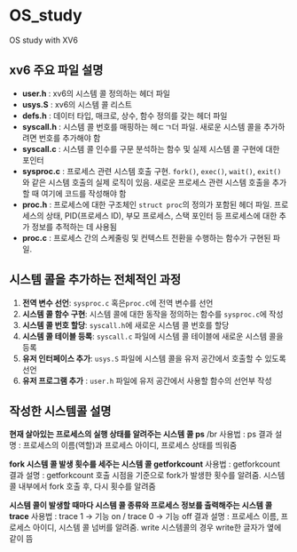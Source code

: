 # OS_study
OS study with XV6

## xv6 주요 파일 설명
- **user.h** : xv6의 시스템 콜 정의하는 헤더 파일
- **usys.S** : xv6의 시스템 콜 리스트
- **defs.h** : 데이터 타입, 매크로, 상수, 함수 정의를 갖는 헤더 파일
- **syscall.h** : 시스템 콜 번호를 매핑하는 헤ㄷㄱ더 파일. 새로운 시스템 콜을 추가하려면 번호를 추가해야 함
- **syscall.c** : 시스템 콜 인수를 구문 분석하는 함수 및 실제 시스템 콜 구현에 대한 포인터
- **sysproc.c** : 프로세스 관련 시스템 호출 구현. `fork()`, `exec()`, `wait()`, `exit()` 와 같은 시스템 호출의 실제 로직이 있음. 새로운 프로세스 관련 시스템 호출을 추가할 때 여기에 코드를 작성해야 함
- **proc.h** : 프로세스에 대한 구조체인 `struct proc`의 정의가 포함된 헤더 파일. 프로세스의 상태, PID(프로세스 ID), 부모 프로세스, 스택 포인터 등 프로세스에 대한 추가 정보를 추적하는 데 사용됨
- **proc.c** : 프로세스 간의 스케줄링 및 컨텍스트 전환을 수행하는 함수가 구현된 파일.

## 시스템 콜을 추가하는 전체적인 과정
1. **전역 변수 선언**: `sysproc.c` 혹은`proc.c`에 전역 변수를 선언
2. **시스템 콜 함수 구현**: 시스템 콜에 대한 동작을 정의하는 함수를 `sysproc.c`에 작성
3. **시스템 콜 번호 할당**: `syscall.h`에 새로운 시스템 콜 번호를 할당
4. **시스템 콜 테이블 등록**: `syscall.c` 파일에 시스템 콜 테이블에 새로운 시스템 콜을 등록
5. **유저 인터페이스 추가**: `usys.S` 파일에 시스템 콜을 유저 공간에서 호출할 수 있도록 선언
6. **유저 프로그램 추가** : `user.h` 파일에 유저 공간에서 사용할 함수의 선언부 작성


## 작성한 시스템콜 설명
**현재 살아있는 프로세스의 실행 상태를 알려주는 시스템 콜 ps**
/br
사용법 : ps
결과 설명 : 프로세스의 이름(역할)과 프로세스 아이디, 프로세스 상태를 띄워줌


**fork 시스템 콜 발생 횟수를 세주는 시스템 콜 getforkcount**
사용법 : getforkcount
결과 설명 : getforkcount 호출 시점을 기준으로 fork가 발생한 횟수를 알려줌.
          시스템 콜 내부에서 fork 호출 후, 다시 횟수를 알려줌


**시스템 콜이 발생할 때마다 시스템 콜 종류와 프로세스 정보를 출력해주는 시스템 콜 trace**
사용법 :  trace 1 -> 기능 on  / trace 0 -> 기능 off
결과 설명 : 프로세스 이름, 프로세스 아이디, 시스템 콜 넘버를 알려줌. write 시스템콜의 경우 write한 글자가 옆에 같이 뜸
